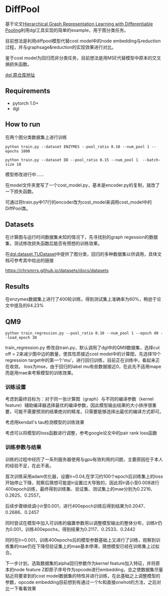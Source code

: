 # DiffPool
基于论文[Hierarchical Graph Representation Learning with Differentiable Pooling](https://papers.nips.cc/paper/2018/file/e77dbaf6759253c7c6d0efc5690369c7-Paper.pdf)利用dgl工具实现的简单的example，用于图分类任务。

目前想法是利用diffpool模型代替cost model中的node embedding与reduction过程，并与graphsage&reduction的实现效果进行对比。

鉴于cost model为回归而非分类任务，目前想法是用MSE代替模型中原本的交叉熵损失函数。

[dgl 原仓库地址](https://github.com/dmlc/dgl/tree/master/examples/pytorch/diffpool)

## Requirements
- pytorch 1.0+
- dgl

## How to run
在两个图分类数据集上进行训练

`python train.py --dataset ENZYMES --pool_ratio 0.10 --num_pool 1 --epochs 1000`

`python train.py --dataset DD --pool_ratio 0.15 --num_pool 1  --batch-size 10`

模型修改进行中......

在model文件夹里写了一个cost_model.py，基本是encoder.py的复制，就改了一下损失函数。

可通过将train.py中17行的encoder改为cost_model来调用cost_model中的DiffPool类。

## Datasets
在计算图与运行时间数据集未知的情况下，先寻找别的graph regession的数据集，测试修改损失函数后能否有预想的训练效果。

在[dgl.dataset.TUDataset](http://docs.dgl.ai/api/python/dgl.data.html#tu-dataset)中提供了图分类，回归的多种数据集以供调用，具体文档可参考其中给出的链接

https://chrsmrrs.github.io/datasets/docs/datasets

## Results

在enzymes数据集上进行了400轮训练，得到测试集上准确率为60%，稍逊于论文中提及的64.23%

## QM9
`python train_regression.py --pool_ratio 0.10 --num_pool 1 --epoch 40 --load_epoch 30`

train_regression.py 修改自train.py，默认调用了dgl中的QM9数据集，选择cut off = 2来减少图中边的数量，使其性质接近cost model中的计算图，先选择19个regression target中的第一个'mu'，进行回归训练，目前正在训练中，看起来正在收敛。
loss为mse，由于回归的label mu有些数据接近0，在此先不适用mape而是用mae来考察模型的训练效果。
### 训练设置
考虑到最终目标为：对于同一张计算图（graph）与不同的编译参数（kernel feature）辅助编译器选择最优的编译参数，因此模型输出结果的大小排序很重要，可能不需要预测的结果绝对的精准，只需要能够选择出最优的编译方式即可。

考虑用kendall's tau检测模型的训练效果

考虑可以将模型的loss函数进行调整，参考google论文中的pair rank loss函数
### 训练参数与结果
训练的过程中经历了一系列服务器使用与gpu有效利用的问题，主要原因在于本人的经验不足，在此不表。

首次训练采用adam优化器，设置lr=0.04,在学习约100个epoch后训练集上的loss开始停止下降，观察后猜想可能是lr设置过大导致的，因此将lr调小至0.008进行400epoch训练，最终得到训练集、验证集、测试集上的mae分别为0.2216、0.2625、0.2557。

后续步骤继续调小lr至0.001，进行400epoch训练后得到结果为0.2047、0.2686、0.2457

同时尝试在模型中加入可训练的偏置参数用以调整模型输出的整体分布，训练lr仍为0.001，训练400epochs，得到结果为0.2117、0.2533、0.2442

同时在lr=0.001，训练400epochs后的模型参数基础上又进行了训练，观察到训练集的mae仍在下降但验证集上的mae基本停滞，猜想模型已经在训练集上过拟合。

下一步计划，选取数据集的alpha回归参数作为kernel feature加入特征，并将原本的node feature Z即原子序号作为opcode进行embedding，总之使数据集尽量贴近将要拿到的cost model数据集的特性并进行训练，在此基础之上调整模型的参数，opcode embedding目前想到有通过一个fc和直接onehot的方法，之后对比一下看看效果

